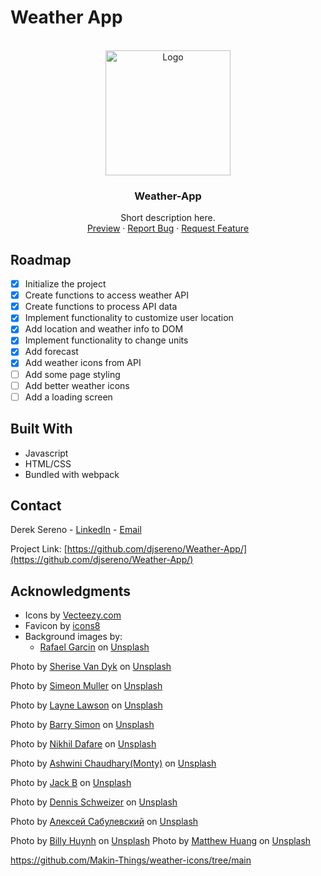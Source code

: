 # Weather App

<div id="top"></div>

<!-- PROJECT LOGO -->
<br />
<div align="center">
  <a href="https://djsereno.github.io/Weather-App/">
    <img src="./images/screenshot.png" alt="Logo" height="200">
  </a>

<h3 align="center">Weather-App</h3>

  <p align="center">
    Short description here.
    <br />
    <a href="https://djsereno.github.io/Weather-App/">Preview</a>
    ·
    <a href="https://github.com/djsereno/Weather-App/issues">Report Bug</a>
    ·
    <a href="https://github.com/djsereno/Weather-App/issues">Request Feature</a>
  </p>
</div>

## Roadmap

- [x] Initialize the project
- [x] Create functions to access weather API
- [x] Create functions to process API data
- [x] Implement functionality to customize user location
- [x] Add location and weather info to DOM
- [x] Implement functionality to change units
- [x] Add forecast
- [x] Add weather icons from API
- [ ] Add some page styling
- [ ] Add better weather icons
- [ ] Add a loading screen

## Built With

- Javascript
- HTML/CSS
- Bundled with webpack

## Contact

Derek Sereno - [LinkedIn](https://www.linkedin.com/in/dereksereno/) - [Email](mailto:djsereno91@gmail.com)

Project Link: [https://github.com/djsereno/Weather-App/](https://github.com/djsereno/Weather-App/)

## Acknowledgments

- Icons by [Vecteezy.com](https://www.vecteezy.com/)
- Favicon by [icons8](https://icons8.com/)
- Background images by:
  - [Rafael Garcin](https://unsplash.com/@nimbus_vulpis) on [Unsplash](https://unsplash.com/)

Photo by <a href="https://unsplash.com/@iamsherise?utm_source=unsplash&utm_medium=referral&utm_content=creditCopyText">Sherise Van Dyk</a> on <a href="https://unsplash.com/s/photos/clouds-blue-sky?orientation=landscape&utm_source=unsplash&utm_medium=referral&utm_content=creditCopyText">Unsplash</a>

Photo by <a href="https://unsplash.com/@simeonmuller?utm_source=unsplash&utm_medium=referral&utm_content=creditCopyText">Simeon Muller</a> on <a href="https://unsplash.com/photos/Io9VYJorLuc?utm_source=unsplash&utm_medium=referral&utm_content=creditCopyText">Unsplash</a>

Photo by <a href="https://unsplash.com/@laynelawson?utm_source=unsplash&utm_medium=referral&utm_content=creditCopyText">Layne Lawson</a> on <a href="https://unsplash.com/photos/2uOcrLACf_4?utm_source=unsplash&utm_medium=referral&utm_content=creditCopyText">Unsplash</a>

Photo by <a href="https://unsplash.com/es/@bsimon?utm_source=unsplash&utm_medium=referral&utm_content=creditCopyText">Barry Simon</a> on <a href="https://unsplash.com/photos/4C6Rp23RjnE?utm_source=unsplash&utm_medium=referral&utm_content=creditCopyText">Unsplash</a>

Photo by <a href="https://unsplash.com/@designingsucks?utm_source=unsplash&utm_medium=referral&utm_content=creditCopyText">Nikhil Dafare</a> on <a href="https://unsplash.com/photos/4F1pwplJ18w?utm_source=unsplash&utm_medium=referral&utm_content=creditCopyText">Unsplash</a>

Photo by <a href="https://unsplash.com/@suicide_chewbacca?utm_source=unsplash&utm_medium=referral&utm_content=creditCopyText">Ashwini Chaudhary(Monty)</a> on <a href="https://unsplash.com/photos/czPD6s3JQmk?utm_source=unsplash&utm_medium=referral&utm_content=creditCopyText">Unsplash</a>

Photo by <a href="https://unsplash.com/@nervum?utm_source=unsplash&utm_medium=referral&utm_content=creditCopyText">Jack B</a> on <a href="https://unsplash.com/photos/cYmwquhcp48?utm_source=unsplash&utm_medium=referral&utm_content=creditCopyText">Unsplash</a>

Photo by <a href="https://unsplash.com/@dennis_jar?utm_source=unsplash&utm_medium=referral&utm_content=creditCopyText">Dennis Schweizer</a> on <a href="https://unsplash.com/photos/18nR85wWyLY?utm_source=unsplash&utm_medium=referral&utm_content=creditCopyText">Unsplash</a>

Photo by <a href="https://unsplash.com/@dweller_sgra?utm_source=unsplash&utm_medium=referral&utm_content=creditCopyText">Алексей Сабулевский</a> on <a href="https://unsplash.com/photos/tl8GM4dWXnM?utm_source=unsplash&utm_medium=referral&utm_content=creditCopyText">Unsplash</a>

Photo by <a href="https://unsplash.com/@billy_huy?utm_source=unsplash&utm_medium=referral&utm_content=creditCopyText">Billy Huynh</a> on <a href="https://unsplash.com/photos/cycMgDyN5ko?utm_source=unsplash&utm_medium=referral&utm_content=creditCopyText">Unsplash</a>
Photo by <a href="https://unsplash.com/fr/@matthewtwhuang?utm_source=unsplash&utm_medium=referral&utm_content=creditCopyText">Matthew Huang</a> on <a href="https://unsplash.com/photos/2j2k6q8JcOw?utm_source=unsplash&utm_medium=referral&utm_content=creditCopyText">Unsplash</a>

https://github.com/Makin-Things/weather-icons/tree/main
